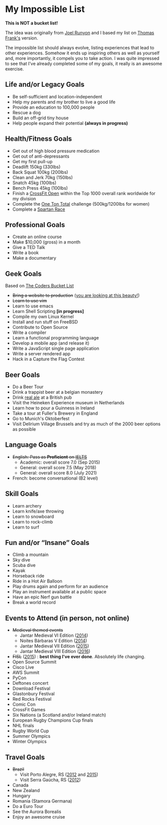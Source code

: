 # My Impossible List

**This is NOT a bucket list!**

The idea was originally from [Joel Runyon](https://impossiblehq.com/impossible-list/) and I based my list on [Thomas Frank's](https://collegeinfogeek.com/about/meet-the-author/my-impossible-list/) version.

The impossible list should always evolve, listing experiences that lead to other experiences. Somehow it ends up inspiring others as well as yourself and, more importantly, it compels you to take action. I was quite impressed to see that I've already completed some of my goals, it really is an awesome exercise.

## Life and/or Legacy Goals
- Be self-sufficient and location-independent
- Help my parents and my brother to live a good life
- Provide an education to 100,000 people
- Rescue a dog
- Build an off-grid tiny house
- Help people expand their potential **(always in progress)**

## Health/Fitness Goals
- Get out of high blood pressure medication
- Get out of anti-depressants
- Get my first pull-up
- Deadlift 150kg (330lbs)
- Back Squat 100kg (200lbs)
- Clean and Jerk 70kg (150lbs)
- Snatch 45kg (100lbs)
- Bench Press 45kg (100lbs)
- Finish a [CrossFit Open](https://games.crossfit.com/open) within the Top 1000 overall rank worldwide for my division
- Complete the [One Ton Total](https://otc.securechkout.com/join) challenge (500kg/1200lbs for women)
- Complete a [Spartan Race](https://www.spartan.com/)

## Professional Goals
- Create an online course
- Make $10,000 (gross) in a month
- Give a TED Talk
- Write a book
- Make a documentary

## Geek Goals
Based on [The Coders Bucket List](https://dev.to/remast/the-coders-bucket-list-138m)
- ~~Bring a website to production~~ ([you are looking at this beauty!](https://livialima.net "my website"))
- ~~Learn to use vim~~
- Learn to use emacs
- Learn Shell Scripting **[in progress]**
- Compile my own Linux Kernel
- Install and run stuff on FreeBSD
- Contribute to Open Source
- Write a compiler
- Learn a functional programming language
- Develop a mobile app (and release it)
- Write a JavaScript single page application
- Write a server rendered app
- Hack in a Capture the Flag Contest

## Beer Goals
- Do a Beer Tour
- Drink a trappist beer at a belgian monastery
- Drink [real ale](https://camra.org.uk/learn-discover/the-basics/what-is-real-ale/) at a British pub
- Visit the Heineken Experience museum in Netherlands
- Learn how to pour a Guinness in Ireland
- Take a tour at Fuller's Brewery in England
- Go to Munich's Oktoberfest
- Visit Delirium Village Brussels and try as much of the 2000 beer options as possible

## Language Goals
- ~~English: Pass as **Proficient** on [IELTS](https://takeielts.britishcouncil.org/teach-ielts/test-information/scores-explained)~~
  - Academic: overall score 7.0 (Sep 2015)
  - General: overall score 7.5 (May 2018)
  - General: overall score 8.0 (July 2021)
- French: become conversational (B2 level)

## Skill Goals
- Learn archery
- Learn knife/axe throwing
- Learn to snowboard
- Learn to rock-climb
- Learn to surf

## Fun and/or “Insane” Goals
- Climb a mountain
- Sky dive
- Scuba dive
- Kayak
- Horseback ride
- Ride in a Hot Air Balloon
- Play drums again and perform for an audience
- Play an instrument available at a public space
- Have an epic Nerf gun battle
- Break a world record

## Events to Attend (in person, not online)
- ~~Medieval themed events~~
  - Jantar Medieval VI Edition ([2014](https://www.facebook.com/media/set/?set=a.240107426178870))
  - Noites Bárbaras V Edition ([2014](https://www.facebook.com/media/set/?set=a.260698884119724))
  - Jantar Medieval VII Edition ([2015](https://www.facebook.com/media/set/?set=a.1424809451041989))
  - Jantar Medieval VIII Edition ([2016](https://www.facebook.com/media/set/?set=a.497436407112636))
- ~~FISL~~ ([2015](https://www.facebook.com/media/set/?set=a.1424877627701838)) : **best thing I've ever done**. Absolutely life changing.
- Open Source Summit
- Cisco Live
- AWS Summit
- PyCon
- Deftones concert
- Download Festival
- Glastonbury Festival
- Red Rocks Festival
- Comic Con
- CrossFit Games
- Six Nations (a Scotland and/or Ireland match)
- European Rugby Champions Cup finals
- NHL finals
- Rugby World Cup
- Summer Olympics
- Winter Olympics

## Travel Goals
- ~~Brazil~~
  - Visit Porto Alegre, RS ([2012](https://www.facebook.com/media/set/?set=a.1425373267652274) and [2015](https://www.facebook.com/media/set/?set=a.1429090933947174))
  - Visit Serra Gaúcha, RS ([2012](https://www.facebook.com/media/set/?set=a.1429141823942085))
- Canada
- New Zealand
- Hungary
- Romania (Stamora Germana)
- Do a Euro Tour
- See the Aurora Borealis
- Enjoy an awesome cruise
